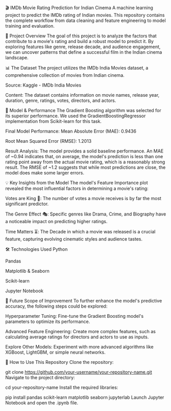 🎬 IMDb Movie Rating Prediction for Indian Cinema
A machine learning project to predict the IMDb rating of Indian movies. This repository contains the complete workflow from data cleaning and feature engineering to model training and evaluation.

📜 Project Overview
The goal of this project is to analyze the factors that contribute to a movie's rating and build a robust model to predict it. By exploring features like genre, release decade, and audience engagement, we can uncover patterns that define a successful film in the Indian cinema landscape.

📊 The Dataset
The project utilizes the IMDb India Movies dataset, a comprehensive collection of movies from Indian cinema.

Source: Kaggle - IMDb India Movies

Content: The dataset contains information on movie names, release year, duration, genre, ratings, votes, directors, and actors.

🚀 Model & Performance
The Gradient Boosting algorithm was selected for its superior performance. We used the GradientBoostingRegressor implementation from Scikit-learn for this task.

Final Model Performance:
Mean Absolute Error (MAE): 0.9436

Root Mean Squared Error (RMSE): 1.2013

Result Analysis: The model provides a solid baseline performance. An MAE of ~0.94 indicates that, on average, the model's prediction is less than one rating point away from the actual movie rating, which is a reasonably strong result. The RMSE of ~1.2 suggests that while most predictions are close, the model does make some larger errors.

💡 Key Insights from the Model
The model's Feature Importance plot revealed the most influential factors in determining a movie's rating:

Votes are King 👑: The number of votes a movie receives is by far the most significant predictor.

The Genre Effect 🎭: Specific genres like Drama, Crime, and Biography have a noticeable impact on predicting higher ratings.

Time Matters ⏳: The Decade in which a movie was released is a crucial feature, capturing evolving cinematic styles and audience tastes.

🛠️ Technologies Used
Python

Pandas

Matplotlib & Seaborn

Scikit-learn

Jupyter Notebook

🔮 Future Scope of Improvement
To further enhance the model's predictive accuracy, the following steps could be explored:

Hyperparameter Tuning: Fine-tune the Gradient Boosting model's parameters to optimize its performance.

Advanced Feature Engineering: Create more complex features, such as calculating average ratings for directors and actors to use as inputs.

Explore Other Models: Experiment with more advanced algorithms like XGBoost, LightGBM, or simple neural networks.

🔧 How to Use This Repository
Clone the repository:

git clone https://github.com/your-username/your-repository-name.git
Navigate to the project directory:

cd your-repository-name
Install the required libraries:

pip install pandas scikit-learn matplotlib seaborn jupyterlab
Launch Jupyter Notebook and open the .ipynb file.
